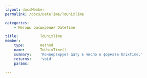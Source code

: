 ```yaml
---
layout: docsMember
permalink: /docs/DateTime/ToUnixTime

categories:
    - Методы расширения DateTime

title:          ToUnixTime
member:
    type:       method
    name:       ToUnixTime()
    summary:    'Конвертирует дату в число в формате UnixTime.'
    returns:    'void'
    params:

---
```


